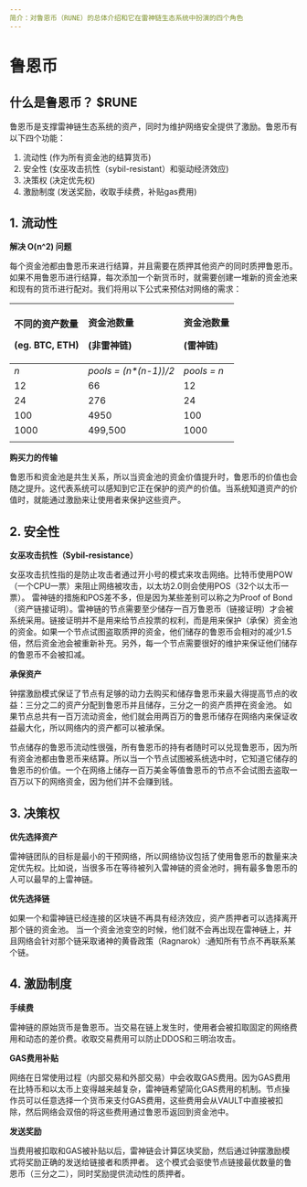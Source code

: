 ```yaml
---
简介：对鲁恩币（RUNE）的总体介绍和它在雷神链生态系统中扮演的四个角色
---
```


# 鲁恩币

## 什么是鲁恩币？ $RUNE

鲁恩币是支撑雷神链生态系统的资产，同时为维护网络安全提供了激励。鲁恩币有以下四个功能：

1. 流动性 \(作为所有资金池的结算货币\)
2. 安全性 \(女巫攻击抗性（sybil-resistant）和驱动经济效应\)
3. 决策权 \(决定优先权\)
4. 激励制度 \(发送奖励，收取手续费，补贴gas费用\)

## 1. 流动性

**解决 O\(n^2\) 问题**

每个资金池都由鲁恩币来进行结算，并且需要在质押其他资产的同时质押鲁恩币。如果不用鲁恩币进行结算，每次添加一个新货币时，就需要创建一堆新的资金池来和现有的货币进行配对。我们将用以下公式来预估对网络的需求：

<table>
  <thead>
    <tr>
      <th style="text-align:left">
        <p>不同的资产数量</p>
        <p>(eg. BTC, ETH)</p>
      </th>
      <th style="text-align:left">
        <p>资金池数量</p>
        <p>(非雷神链)</p>
      </th>
      <th style="text-align:left">
        <p>资金池数量</p>
        <p>(雷神链)</p>
      </th>
    </tr>
  </thead>
  <tbody>
    <tr>
      <td style="text-align:left"><em>n</em>
      </td>
      <td style="text-align:left"><em>pools = (n*(n-1))/2</em>
      </td>
      <td style="text-align:left"><em>pools = n</em>
      </td>
    </tr>
    <tr>
      <td style="text-align:left">12</td>
      <td style="text-align:left">66</td>
      <td style="text-align:left">12</td>
    </tr>
    <tr>
      <td style="text-align:left">24</td>
      <td style="text-align:left">276</td>
      <td style="text-align:left">24</td>
    </tr>
    <tr>
      <td style="text-align:left">100</td>
      <td style="text-align:left">4950</td>
      <td style="text-align:left">100</td>
    </tr>
    <tr>
      <td style="text-align:left">1000</td>
      <td style="text-align:left">499,500</td>
      <td style="text-align:left">1000</td>
    </tr>
    <tr>
      <td style="text-align:left"></td>
      <td style="text-align:left"></td>
      <td style="text-align:left"></td>
    </tr>
  </tbody>
</table>

**购买力的传输**

鲁恩币和资金池是共生关系，所以当资金池的资金价值提升时，鲁恩币的价值也会随之提升。这代表系统可以感知到它正在保护的资产的价值。当系统知道资产的价值时，就能通过激励来让使用者来保护这些资产。

## 2. 安全性

**女巫攻击抗性（Sybil-resistance）**

女巫攻击抗性指的是防止攻击者通过开小号的模式来攻击网络。比特币使用POW（一个CPU一票）来阻止网络被攻击，以太坊2.0则会使用POS（32个以太币一票）。
雷神链的措施和POS差不多，但是因为某些差别可以称之为Proof of Bond（资产链接证明）。雷神链的节点需要至少储存一百万鲁恩币（链接证明）才会被系统采用。链接证明并不是用来给节点投票的权利，而是用来保护（承保）资金池的资金。如果一个节点试图盗取质押的资金，他们储存的鲁恩币会相对的减少1.5倍，然后资金池会被重新补充。另外，每一个节点需要很好的维护来保证他们储存的鲁恩币不会被扣减。


**承保资产**

钟摆激励模式保证了节点有足够的动力去购买和储存鲁恩币来最大得提高节点的收益：三分之二的资产分配到鲁恩币并且储存，三分之一的资产质押在资金池。
如果节点总共有一百万流动资金，他们就会用两百万的鲁恩币储存在网络内来保证收益最大化，所以网络内的资产都可以被承保。

节点储存的鲁恩币流动性很强，所有鲁恩币的持有者随时可以兑现鲁恩币，因为所有资金池都由鲁恩币来结算。所以当一个节点试图被系统选中时，它知道它储存的鲁恩币的价值。一个在网络上储存一百万美金等值鲁恩币的节点不会试图去盗取一百万以下的网络资金，因为他们并不会赚到钱。

## 3. 决策权

**优先选择资产**

雷神链团队的目标是最小的干预网络，所以网络协议包括了使用鲁恩币的数量来决定优先权。比如说，当很多币在等待被列入雷神链的资金池时，拥有最多鲁恩币的人可以最早的上雷神链。


**优先选择链**

如果一个和雷神链已经连接的区块链不再具有经济效应，资产质押者可以选择离开那个链的资金池。 当一个资金池变空的时候，他们就不会再出现在雷神链上，并且网络会针对那个链采取诸神的黄昏政策（Ragnarok）:通知所有节点不再联系某个链。

## 4. 激励制度

**手续费**

雷神链的原始货币是鲁恩币。当交易在链上发生时，使用者会被扣取固定的网络费用和动态的差价费。收取交易费用可以防止DDOS和三明治攻击。


**GAS费用补贴**

网络在日常使用过程（内部交易和外部交易）中会收取GAS费用。因为GAS费用在比特币和以太币上变得越来越复杂，雷神链希望简化GAS费用的机制。节点操作员可以任意选择一个货币来支付GAS费用，这些费用会从VAULT中直接被扣除，然后网络会双倍的将这些费用通过鲁恩币返回到资金池中。

**发送奖励**

当费用被扣取和GAS被补贴以后，雷神链会计算区块奖励，然后通过钟摆激励模式将奖励正确的发送给链接者和质押者。
这个模式会驱使节点链接最优数量的鲁恩币（三分之二），同时奖励提供流动性的质押者。
